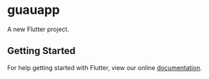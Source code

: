 # guauapp

A new Flutter project.

## Getting Started

For help getting started with Flutter, view our online
[documentation](https://flutter.io/).
